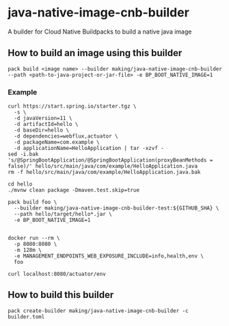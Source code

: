 # java-native-image-cnb-builder
A builder for Cloud Native Buildpacks to build a native java image

## How to build an image using this builder

```
pack build <image name> --builder making/java-native-image-cnb-builder --path <path-to-java-project-or-jar-file> -e BP_BOOT_NATIVE_IMAGE=1
```


### Example

```
curl https://start.spring.io/starter.tgz \
  -s \
  -d javaVersion=11 \
  -d artifactId=hello \
  -d baseDir=hello \
  -d dependencies=webflux,actuator \
  -d packageName=com.example \
  -d applicationName=HelloApplication | tar -xzvf -
sed -i.bak 's/@SpringBootApplication/@SpringBootApplication(proxyBeanMethods = false)/' hello/src/main/java/com/example/HelloApplication.java
rm -f hello/src/main/java/com/example/HelloApplication.java.bak

cd hello
./mvnw clean package -Dmaven.test.skip=true

pack build foo \
  --builder making/java-native-image-cnb-builder-test:${GITHUB_SHA} \
  --path hello/target/hello*.jar \
  -e BP_BOOT_NATIVE_IMAGE=1


docker run --rm \
  -p 8080:8080 \
  -m 128m \
  -e MANAGEMENT_ENDPOINTS_WEB_EXPOSURE_INCLUDE=info,health,env \
  foo

curl localhost:8080/actuator/env
```

## How to build this builder

```
pack create-builder making/java-native-image-cnb-builder -c builder.toml
```